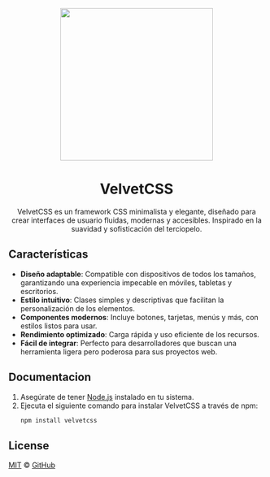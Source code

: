 <p align="center">
  <img width="300px" alt="" src="./docs/src/readme.png">
</p>

<h1 align="center">VelvetCSS</h1>

<p align="center">VelvetCSS es un framework CSS minimalista y elegante, diseñado para crear interfaces de usuario fluidas, modernas y accesibles. Inspirado en la suavidad y sofisticación del terciopelo.</p>

## Características

- **Diseño adaptable**: Compatible con dispositivos de todos los tamaños, garantizando una experiencia impecable en móviles, tabletas y escritorios.
- **Estilo intuitivo**: Clases simples y descriptivas que facilitan la personalización de los elementos.
- **Componentes modernos**: Incluye botones, tarjetas, menús y más, con estilos listos para usar.
- **Rendimiento optimizado**: Carga rápida y uso eficiente de los recursos.
- **Fácil de integrar**: Perfecto para desarrolladores que buscan una herramienta ligera pero poderosa para sus proyectos web.


## Documentacion

1. Asegúrate de tener [Node.js](https://nodejs.org/) instalado en tu sistema.
2. Ejecuta el siguiente comando para instalar VelvetCSS a través de npm:
   ```bash
   npm install velvetcss
   
## License

[MIT](./LICENSE) &copy; [GitHub](https://github.com/)

